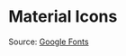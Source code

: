 # Material Icons

Source: [Google Fonts](https://fonts.google.com/icons?icon.size=24&icon.color=%23e8eaed)
